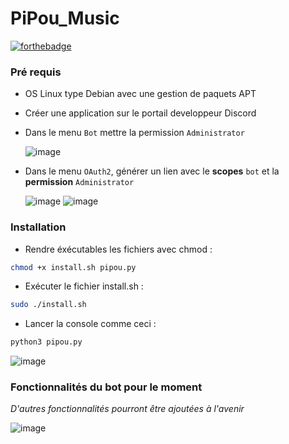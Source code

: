 # PiPou_Music

[![forthebadge](http://forthebadge.com/images/badges/built-with-love.svg)](http://forthebadge.com)

### Pré requis
  - OS Linux type Debian avec une gestion de paquets APT
  - Créer une application sur le portail developpeur Discord
  - Dans le menu ```Bot``` mettre la permission ```Administrator```
    
    ![image](https://github.com/user-attachments/assets/1da61af5-33d9-48d2-9a1e-0a58f88db254)
    
  - Dans le menu ```OAuth2```, générer un lien avec le **scopes** ```bot``` et la **permission** ```Administrator```
    
    ![image](https://github.com/user-attachments/assets/51aeb5b1-271b-4fb0-af3b-9d40689b7fbd)
    ![image](https://github.com/user-attachments/assets/a2721648-c591-4d5f-8b59-70ad5114bac0)



### Installation

- Rendre éxécutables les fichiers avec chmod :
```bash
chmod +x install.sh pipou.py
```
- Exécuter le fichier install.sh :
```bash
sudo ./install.sh
```
- Lancer la console comme ceci :
```bash
python3 pipou.py
```
![image](https://github.com/user-attachments/assets/abe2025d-ca52-4e54-b148-e7abcca156b8)

### Fonctionnalités du bot pour le moment
*D'autres fonctionnalités pourront être ajoutées à l'avenir*

![image](https://github.com/user-attachments/assets/2265524a-e00d-464a-aded-d3513294a040)
